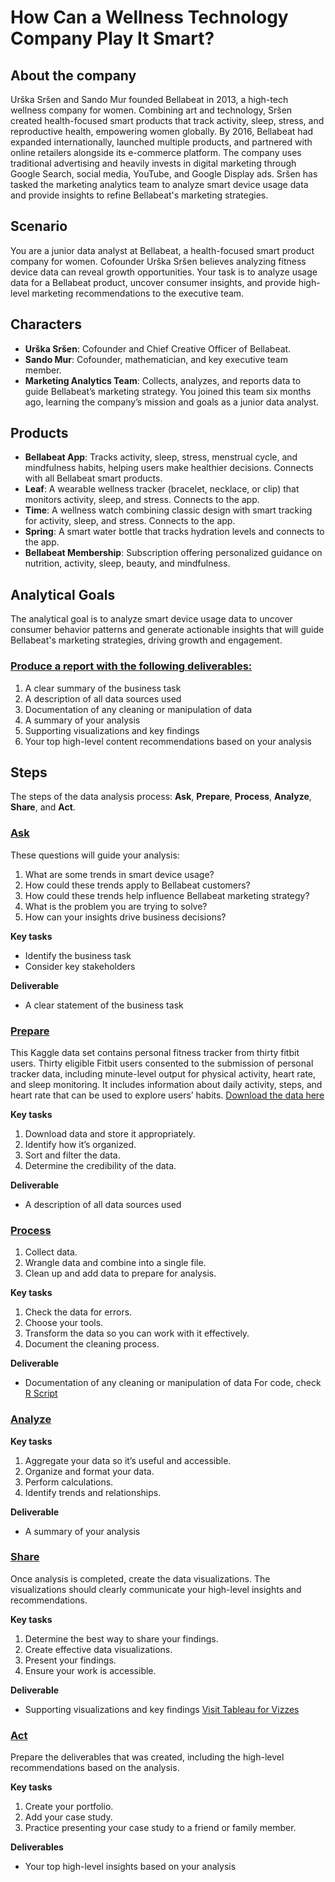 # How Can a Wellness Technology Company Play It Smart?

## About the company
Urška Sršen and Sando Mur founded Bellabeat in 2013, a high-tech wellness company for women. Combining art and technology, Sršen created health-focused smart products that track activity, sleep, stress, and reproductive health, empowering women globally. By 2016, Bellabeat had expanded internationally, launched multiple products, and partnered with online retailers alongside its e-commerce platform. The company uses traditional advertising and heavily invests in digital marketing through Google Search, social media, YouTube, and Google Display ads. Sršen has tasked the marketing analytics team to analyze smart device usage data and provide insights to refine Bellabeat's marketing strategies.

## Scenario
You are a junior data analyst at Bellabeat, a health-focused smart product company for women. Cofounder Urška Sršen believes analyzing fitness device data can reveal growth opportunities. Your task is to analyze usage data for a Bellabeat product, uncover consumer insights, and provide high-level marketing recommendations to the executive team.

## Characters
* **Urška Sršen**: Cofounder and Chief Creative Officer of Bellabeat.
* **Sando Mur**: Cofounder, mathematician, and key executive team member.
* **Marketing Analytics Team**: Collects, analyzes, and reports data to guide Bellabeat’s marketing strategy. You joined this team six months ago, learning the company’s mission and goals as a junior data analyst.

## Products
* **Bellabeat App**: Tracks activity, sleep, stress, menstrual cycle, and mindfulness habits, helping users make healthier decisions. Connects with all Bellabeat smart products.
* **Leaf**: A wearable wellness tracker (bracelet, necklace, or clip) that monitors activity, sleep, and stress. Connects to the app.
* **Time**: A wellness watch combining classic design with smart tracking for activity, sleep, and stress. Connects to the app.
* **Spring**: A smart water bottle that tracks hydration levels and connects to the app.
* **Bellabeat Membership**: Subscription offering personalized guidance on nutrition, activity, sleep, beauty, and mindfulness.

## Analytical Goals
The analytical goal is to analyze smart device usage data to uncover consumer behavior patterns and generate actionable insights that will guide Bellabeat's marketing strategies, driving growth and engagement.

### <ins>Produce a report with the following deliverables:</ins>
1. A clear summary of the business task
2. A description of all data sources used
3. Documentation of any cleaning or manipulation of data
4. A summary of your analysis
5. Supporting visualizations and key findings
6. Your top high-level content recommendations based on your analysis

## Steps
The steps of the data analysis process: **Ask**, **Prepare**, **Process**, **Analyze**, **Share**, and **Act**.

### <ins>Ask</ins>
These questions will guide your analysis:
1. What are some trends in smart device usage?
2. How could these trends apply to Bellabeat customers?
3. How could these trends help influence Bellabeat marketing strategy?
4. What is the problem you are trying to solve?
5. How can your insights drive business decisions?

**Key tasks**
* Identify the business task
* Consider key stakeholders

**Deliverable**
* A clear statement of the business task

### <ins>Prepare</ins>
This Kaggle data set contains personal fitness tracker from thirty fitbit users. Thirty eligible Fitbit users consented to the submission of personal tracker data, including minute-level output for physical activity, heart rate, and sleep monitoring. It includes information about daily activity, steps, and heart rate that can be used to explore users’ habits.
[Download the data here](https://www.kaggle.com/datasets/arashnic/fitbit)

**Key tasks**
1. Download data and store it appropriately.
2. Identify how it’s organized.
3. Sort and filter the data.
4. Determine the credibility of the data.

**Deliverable**
* A description of all data sources used

### <ins>Process</ins>
1. Collect data.
2. Wrangle data and combine into a single file.
3. Clean up and add data to prepare for analysis.

**Key tasks**
1. Check the data for errors.
2. Choose your tools.
3. Transform the data so you can work with it effectively.
4. Document the cleaning process.

**Deliverable**
* Documentation of any cleaning or manipulation of data
For code, check [R Script](https://github.com/04vaishnavi28/Bellabeat/blob/main/Process.R)

### <ins>Analyze</ins>

**Key tasks**
1. Aggregate your data so it’s useful and accessible.
2. Organize and format your data.
3. Perform calculations.
4. Identify trends and relationships.

**Deliverable**
* A summary of your analysis

### <ins>Share</ins>
Once analysis is completed, create the data visualizations. The visualizations should clearly communicate your high-level insights and recommendations.

**Key tasks**
1. Determine the best way to share your findings.
2. Create effective data visualizations.
3. Present your findings.
4. Ensure your work is accessible.

**Deliverable**
* Supporting visualizations and key findings
[Visit Tableau for Vizzes](https://public.tableau.com/app/profile/vaishnavi.hemadri/viz/Bellabeat_17318965573680/HealthImprovementsbyMonth)

### <ins>Act</ins>
Prepare the deliverables that was created, including the high-level recommendations based on the analysis.

**Key tasks**
1. Create your portfolio.
2. Add your case study.
3. Practice presenting your case study to a friend or family member.

**Deliverables**
* Your top high-level insights based on your analysis

